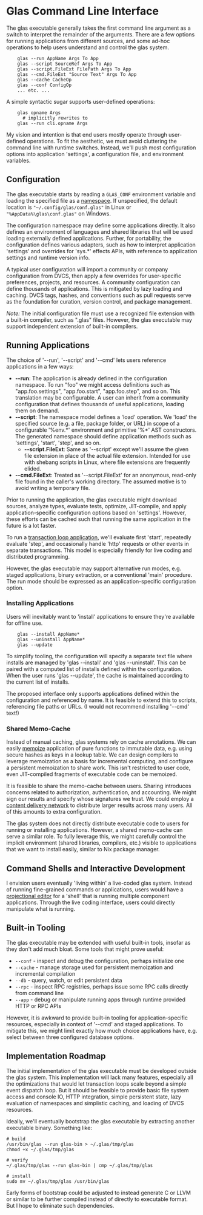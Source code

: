 # Glas Command Line Interface

The glas executable generally takes the first command line argument as a switch to interpret the remainder of the arguments. There are a few options for running applications from different sources, and some ad-hoc operations to help users understand and control the glas system. 

        glas --run AppName Args To App
        glas --script SourceRef Args To App
        glas --script.FileExt FilePath Args To App
        glas --cmd.FileExt "Source Text" Args To App 
        glas --cache CacheOp
        glas --conf ConfigOp
        ... etc. ...

A simple syntactic sugar supports user-defined operations:

        glas opname Args
          # implicitly rewrites to
        glas --run cli.opname Args

My vision and intention is that end users mostly operate through user-defined operations. To fit the aesthetic, we must avoid cluttering the command line with runtime switches. Instead, we'll push most configuration options into application 'settings', a configuration file, and environment variables.

## Configuration

The glas executable starts by reading a `GLAS_CONF` environment variable and loading the specified file as a [namespace](GlasNamespaces.md). If unspecified, the default location is `"~/.config/glas/conf.glas"` in Linux or `"%AppData%\glas\conf.glas"` on Windows.

The configuration namespace may define some applications directly. It also defines an environment of languages and shared libraries that will be used loading externally defined applications. Further, for portability, the configuration defines various adapters, such as how to interpret application 'settings' and overrides for 'sys.\*' effects APIs, with reference to application settings and runtime version info.

A typical user configuration will import a community or company configuration from DVCS, then apply a few overrides for user-specific preferences, projects, and resources. A community configuration can define thousands of applications. This is mitigated by lazy loading and caching. DVCS tags, hashes, and conventions such as pull requests serve as the foundation for curation, version control, and package management.

*Note:* The initial configuration file must use a recognized file extension with a built-in compiler, such as ".glas" files. However, the glas executable may support independent extension of built-in compilers.

## Running Applications

The choice of '--run', '--script' and '--cmd' lets users reference applications in a few ways:

* **--run**: The application is already defined in the configuration namespace. To run "foo" we might access definitions such as "app.foo.settings", "app.foo.start", "app.foo.step", and so on. This translation may be configurable. A user can inherit from a community configuration that defines thousands of useful applications, loading them on demand.
* **--script**: The namespace model defines a 'load' operation. We 'load' the specified source (e.g. a file, package folder, or URL) in scope of a configurable '%env.\*' environment and primitive '%\*' AST constructors. The generated namespace should define application methods such as 'settings', 'start', 'step', and so on. 
  * **--script.FileExt**: Same as '--script' except we'll assume the given file extension in place of the actual file extension. Intended for use with shebang scripts in Linux, where file extensions are frequently elided.
* **--cmd.FileExt**: Treated as '--script.FileExt' for an anonymous, read-only file found in the caller's working directory. The assumed motive is to avoid writing a temporary file.

Prior to running the application, the glas executable might download sources, analyze types, evaluate tests, optimize, JIT-compile, and apply application-specific configuration options based on 'settings'. However, these efforts can be cached such that running the same application in the future is a lot faster.

To run a [transaction loop application](GlasApps.md), we'll evaluate first 'start', repeatedly evaluate 'step', and occasionally handle 'http' requests or other events in separate transactions. This model is especially friendly for live coding and distributed programming. 

However, the glas executable may support alternative run modes, e.g. staged applications, binary extraction, or a conventional 'main' procedure. The run mode should be expressed as an application-specific configuration option.

### Installing Applications

Users will inevitably want to 'install' applications to ensure they're available for offline use. 

        glas --install AppName*
        glas --uninstall AppName*
        glas --update

To simplify tooling, the configuration will specify a separate text file where installs are managed by 'glas --install' and 'glas --uninstall'. This can be paired with a computed list of installs defined within the configuration. When the user runs 'glas --update', the cache is maintained according to the current list of installs.

The proposed interface only supports applications defined within the configuration and referenced by name. It is feasible to extend this to scripts, referencing file paths or URLs. (I would not recommend installing '--cmd' text!)

### Shared Memo-Cache

Instead of manual caching, glas systems rely on cache annotations. We can easily [memoize](https://en.wikipedia.org/wiki/Memoization) application of pure functions to immutable data, e.g. using secure hashes as keys in a lookup table. We can design compilers to leverage memoization as a basis for incremental computing, and configure a persistent memoization to share work. This isn't restricted to user code, even JIT-compiled fragments of executable code can be memoized. 

It is feasible to share the memo-cache between users. Sharing introduces concerns related to authorization, authentication, and accounting. We might sign our results and specify whose signatures we trust. We could employ a [content delivery network](https://en.wikipedia.org/wiki/Content_delivery_network) to distribute larger results across many users. All of this amounts to extra configuration.

The glas system does not directly distribute executable code to users for running or installing applications. However, a shared memo-cache can serve a similar role. To fully leverage this, we might carefully control the implicit environment (shared libraries, compilers, etc.) visible to applications that we want to install easily, similar to Nix package manager.

## Command Shells and Interactive Development

I envision users eventually 'living within' a live-coded glas system. Instead of running fine-grained commands or applications, users would have a [projectional editor](GlasNotebooks.md) for a 'shell' that is running multiple component applications. Through the live coding interface, users could directly manipulate what is running.

## Built-in Tooling

The glas executable may be extended with useful built-in tools, insofar as they don't add much bloat. Some tools that might prove useful:

* `--conf` - inspect and debug the configuration, perhaps initialize one
* `--cache` - manage storage used for persistent memoization and incremental compilation
* `--db` - query, watch, or edit persistent data
* `--rpc` - inspect RPC registries, perhaps issue some RPC calls directly from command line
* `--app` - debug or manipulate running apps through runtime provided HTTP or RPC APIs

However, it is awkward to provide built-in tooling for application-specific resources, especially in context of '--cmd' and staged applications. To mitigate this, we might limit exactly how much choice applications have, e.g. select between three configured database options.

## Implementation Roadmap

The initial implementation of the glas executable must be developed outside the glas system. This implementation will lack many features, especially all the optimizations that would let transaction loops scale beyond a simple event dispatch loop. But it should be feasible to provide basic file system access and console IO, HTTP integration, simple persistent state, lazy evaluation of namespaces and simplistic caching, and loading of DVCS resources.

Ideally, we'll eventually bootstrap the glas executable by extracting another executable binary. Something like:

    # build
    /usr/bin/glas --run glas-bin > ~/.glas/tmp/glas
    chmod +x ~/.glas/tmp/glas

    # verify
    ~/.glas/tmp/glas --run glas-bin | cmp ~/.glas/tmp/glas

    # install
    sudo mv ~/.glas/tmp/glas /usr/bin/glas

Early forms of bootstrap could be adjusted to instead generate C or LLVM or similar to be further compiled instead of directly to executable format. But I hope to eliminate such dependencies.
